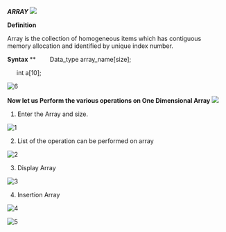 ﻿***ARRAY***
![](Aspose.Words.6a81aedd-ae46-4a3d-b637-137b91b0d979.001.png)

**Definition**

Array is the collection of homogeneous items which has contiguous memory allocation and identified by unique index number.

**Syntax**
**
`    `Data\_type  array\_name[size];

`	`int  a[10];

![6]([https://user-images.githubusercontent.com/55083648/123540880-d2e43180-d75e-11eb-865c-85fee76bfbaa.PNG]())

**Now let us Perform the various operations on One Dimensional Array**
![](Aspose.Words.6a81aedd-ae46-4a3d-b637-137b91b0d979.002.png)

1. Enter the Array and size.

![1](https://user-images.githubusercontent.com/55083648/123540919-12ab1900-d75f-11eb-8c5e-070545d898dd.PNG)

2. List of the operation can be performed on array

![2](https://user-images.githubusercontent.com/55083648/123540920-1343af80-d75f-11eb-86ae-0f249fe7e115.PNG)

3. Display Array

![3](https://user-images.githubusercontent.com/55083648/123540922-13dc4600-d75f-11eb-90f1-0893e701490b.PNG)

4. Insertion Array

![4](https://user-images.githubusercontent.com/55083648/123540923-13dc4600-d75f-11eb-8b3b-5d23121152b9.PNG)


![5](https://user-images.githubusercontent.com/55083648/123540924-1474dc80-d75f-11eb-80d6-41e628a4a05d.PNG)




